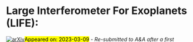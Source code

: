 <div class="macros" style="visibility:hidden;">
$\newcommand{\ensuremath}{}$
$\newcommand{\xspace}{}$
$\newcommand{\object}[1]{\texttt{#1}}$
$\newcommand{\farcs}{{.}''}$
$\newcommand{\farcm}{{.}'}$
$\newcommand{\arcsec}{''}$
$\newcommand{\arcmin}{'}$
$\newcommand{\ion}[2]{#1#2}$
$\newcommand{\textsc}[1]{\textrm{#1}}$
$\newcommand{\hl}[1]{\textrm{#1}}$
$\newcommand{\footnote}[1]{}$
$\newcommand{\R}[0]{\ensuremath{R}}$
$\newcommand{\Rv}[1]{\ensuremath{R = #1}}$
$\newcommand{\SN}[0]{\ensuremath{S/N}}$
$\newcommand{\SNv}[1]{\ensuremath{S/N = #1}}$
$\newcommand{\mic}[1]{\ensuremath{#1}~\textmu m}$
$\newcommand{\pt}[0]{\textit{P}-\textit{T}}$
$\newcommand{\Rpl}[0]{\ensuremath{R_{\text{pl}}}}$
$\newcommand{\Mpl}[0]{\ensuremath{M_{\text{pl}}}}$
$\newcommand{\Pct}[0]{\ensuremath{P\mathrm{^{cloud}_{top}}}}$
$\newcommand{\Tct}[0]{\ensuremath{T\mathrm{^{cloud}_{top}}}}$
$\newcommand{\Teq}[0]{\ensuremath{T_\mathrm{eq}}}$
$\newcommand{\Pcs}[0]{\ensuremath{P\mathrm{^{cloud}_{span}}}}$
$\newcommand{\Rcm}[0]{\ensuremath{\bar{R}\mathrm{^{cloud}}}}$
$\newcommand{\Sc}[0]{\ensuremath{\sigma\mathrm{^{cloud}}}}$
$\newcommand{\Ab}[0]{\ensuremath{A_\mathrm{B}}}$
$\newcommand{\Ps}[0]{\ensuremath{P_0}}$
$\newcommand{\Ts}[0]{\ensuremath{T_0}}$
$\newcommand{\MSaOp}[0]{\ensuremath{\mathcal{M}^{\ce{H2SO4}}_{\mathrm{Op.}}}}$
$\newcommand{\MSaTr}[0]{\ensuremath{\mathcal{M}^{\ce{H2SO4}}_{\mathrm{Tr.}}}}$
$\newcommand{\MWaOp}[0]{\ensuremath{\mathcal{M}^{\ce{H2O}}_{\mathrm{Op.}}}}$
$\newcommand{\MCf}[0]{\ensuremath{\mathcal{M}^\mathrm{CF}}}$
$\newcommand{\lgrt}[1]{\ensuremath{\log_{10}(#1)}}$
$\newcommand{\lgrtdaj}[1]{\ensuremath{\log_{10}\left(#1\right)}}$
$\newcommand{\life}[0]{LIFE}$
$\newcommand{\lifesim}[0]{LIFE\textsc{sim}}$
$\newcommand{\pI}[0]{Paper~I}$
$\newcommand{\pII}[0]{Paper~II}$
$\newcommand{\pIII}[0]{Paper~III}$
$\newcommand{\pV}[0]{Paper~V}$
$\newcommand{\pIIIaV}[0]{Papers~III and~V}$
$\newcommandinecolor{tab:OpH2SO4}{RGB}{0, 158, 115}$
$\newcommandinecolor{tab:OpH2SO4t}{RGB}{191, 230, 219}$
$\newcommandinecolor{tab:TrH2SO4}{RGB}{0, 114, 178}$
$\newcommandinecolor{tab:TrH2SO4t}{RGB}{191, 219, 235}$
$\newcommandinecolor{tab:OpH2O}{RGB}{213, 94, 0}$
$\newcommandinecolor{tab:OpH2Ot}{RGB}{244, 214, 191}$
$\newcommandinecolor{tab:CF}{RGB}{230, 159, 0}$
$\newcommandinecolor{tab:CFt}{RGB}{248, 230, 191}$
$   \title{Large Interferometer For Exoplanets (LIFE):}$
$   \subtitle{X. Assessing the Impact of Clouds on Atmospheric Retrievals at Mid-Infrared Wavelengths with a Venus-Twin Exoplanet}$
$   \titlerunning{LIFE: X. Assessing the Impact of Clouds on Atmospheric Retrievals with a Venus-Twin Exoplanet}$
$   \authorrunning{Konrad et al.}$
$   \author{$
$    B.S. Konrad \inst{1,2}$
$    \and$
$    E. Alei \inst{1,2}$
$    \and$
$    S.P. Quanz \inst{1,2,3}$
$    \and$
$    P. Mollière \inst{4}$
$    \and$
$    D. Angerhausen \inst{1,2}$
$    \and$
$    J.J. Fortney \inst{5}$
$    \and$
$    K. Hakim \inst{2,6}$
$    \and$
$    S. Jordan \inst{7}$
$    \and$
$    D. Kitzmann \inst{2,6}$
$    \and$
$    S. Rugheimer \inst{8}$
$    \and$
$    O. Shorttle \inst{7,9}$
$    \and$
$    R. Wordsworth \inst{10}$
$   \and$
$   the \textit{LIFE} Collaboration\thanks{Webpage: \url{www.life-space-mission.com}}$
$   }$
$  \institute{$
$    ETH Zurich, Institute for Particle Physics \& Astrophysics, Wolfgang-Pauli-Str. 27, 8093 Zurich, Switzerland\e-mail:\texttt{konradb@ethz.ch}; \texttt{sascha.quanz@phys.ethz.ch}$
$    \and$
$    National Center of Competence in Research PlanetS (www.nccr-planets.ch)$
$    \and$
$    ETH Centre for Origin and Prevalence of Life, Wolfgang-Pauli-Str. 27, 8093 Zurich, Switzerland$
$    \and$
$    Max-Planck-Institut für Astronomie, Königstuhl 17, 69117 Heidelberg, Germany$
$    \and$
$    Department of Astronomy and Astrophysics, University of California, Santa Cruz, CA, USA 95064$
$    \and$
$    University of Bern, Center for Space and Habitability, Gesellschaftsstrasse 6, 3012 Bern, Switzerland$
$    \and$
$    Institute of Astronomy, University of Cambridge, CB3 0HA, UK$
$    \and$
$    Department of Physics and Astronomy, York University, 4700 Keele Street, North York, Ontario 3MJ 1P3, Canada$
$    \and$
$    Department of Earth Sciences, University of Cambridge, CB2 3EQ, UK$
$    \and$
$    School of Engineering and Applied Sciences, Harvard University, Cambridge, MA 02138, USA$
$}$
$   \date{Received -; accepted -}$
$  \abstract{Terrestrial exoplanets in the habitable zone are likely a common occurrence. The long-term goal is to characterize the atmospheres of dozens of such objects. The Large Interferometer For Exoplanets (\life ) initiative aims to develop a spacebased mid-infrared (MIR) nulling interferometer to measure the thermal emission spectra of such exoplanets.}{We investigate how well \life  could characterize a cloudy Venus-twin exoplanet. This allows us to: (1) test our atmospheric retrieval routine on a realistic non-Earth-like MIR emission spectrum of a known planet, (2) investigate how clouds impact retrievals, (3) further refine the \life  requirements derived in previous Earth-centered studies.}{We run Bayesian atmospheric retrievals for simulated \life  observations of a Venus-twin exoplanet. Our exoplanet orbits a Sun-like star located 10~pc from the observer. The \lifesim  noise model accounts for all major astrophysical noise sources. We run retrievals using different models (cloudy and cloud-free) and analyze the performance as a function of the quality of the \life  observation. This allows us to determine how well atmosphere and clouds are characterizable depending on the quality of the spectrum.}{At the current minimal resolution (\Rv{50}) and signal-to-noise (\SNv{10} at \mic{11.2}) requirements for \life , all tested models suggest a \ce{CO2}-rich atmosphere (\geq30\% in mass fraction). Further, we successfully constrain the atmospheric pressure-temperature (\pt ) structure above the cloud deck (\pt  uncertainty \leq\pm15~K). However, we struggle to infer the main cloud properties. Further, the retrieved planetary radius (\Rpl ), equilibrium temperature (\Teq ), and Bond albedo (\Ab ) depend on the model. Generally, a cloud-free model performs best at the current minimal quality and accurately estimates \Rpl , \Teq , and \Ab . If we consider higher quality spectra (especially \SNv{20}), we can infer the presence of clouds and pose first constraints on their structure.}{Our study shows that the minimal \R  and \SN  requirements for \life  suffice to characterize the structure and composition of a Venus-like atmosphere above the cloud deck if an adequate model is chosen. Crucially, the cloud-free model is preferred by the retreival for low spectral qualities. We thus find no direct evidence for clouds at the minimal \R  and \SN  requirements and cannot infer the thickness of the atmosphere. Clouds are only constrainable in MIR retrievals of spectra with \SN \geq20. The model dependence of our retrieval results emphasizes the importance of developing a community-wide best-practice for atmospheric retrieval studies.$
$  }$
$   \keywords{   Methods: statistical --$
$                Planets and satellites: terrestrial planets --$
$                Planets and satellites: atmospheres$
$                }$
$   \maketitle$
$\n\end{document}}$
$\newcommand{\life}[0]{LIFE}$
$\newcommand{\lifesim}[0]{LIFE\textsc{sim}}$
$\newcommand{\pI}[0]{Paper~I}$
$\newcommand{\pII}[0]{Paper~II}$
$\newcommand{\pIII}[0]{Paper~III}$
$\newcommand{\pV}[0]{Paper~V}$
$\newcommand{\pIIIaV}[0]{Papers~III and~V}$</div>

<div class="macros" style="visibility:hidden;">
$\newcommand{\ensuremath}{}$
$\newcommand{\xspace}{}$
$\newcommand{\object}[1]{\texttt{#1}}$
$\newcommand{\farcs}{{.}''}$
$\newcommand{\farcm}{{.}'}$
$\newcommand{\arcsec}{''}$
$\newcommand{\arcmin}{'}$
$\newcommand{\ion}[2]{#1#2}$
$\newcommand{\textsc}[1]{\textrm{#1}}$
$\newcommand{\hl}[1]{\textrm{#1}}$
$\newcommand{\footnote}[1]{}$
$\newcommand{\R}[0]{\ensuremath{R}}$
$\newcommand{\Rv}[1]{\ensuremath{R = #1}}$
$\newcommand{\SN}[0]{\ensuremath{S/N}}$
$\newcommand{\SNv}[1]{\ensuremath{S/N = #1}}$
$\newcommand{\mic}[1]{\ensuremath{#1}~\textmu m}$
$\newcommand{\pt}[0]{\textit{P}-\textit{T}}$
$\newcommand{\Rpl}[0]{\ensuremath{R_{\text{pl}}}}$
$\newcommand{\Mpl}[0]{\ensuremath{M_{\text{pl}}}}$
$\newcommand{\Pct}[0]{\ensuremath{P\mathrm{^{cloud}_{top}}}}$
$\newcommand{\Tct}[0]{\ensuremath{T\mathrm{^{cloud}_{top}}}}$
$\newcommand{\Teq}[0]{\ensuremath{T_\mathrm{eq}}}$
$\newcommand{\Pcs}[0]{\ensuremath{P\mathrm{^{cloud}_{span}}}}$
$\newcommand{\Rcm}[0]{\ensuremath{\bar{R}\mathrm{^{cloud}}}}$
$\newcommand{\Sc}[0]{\ensuremath{\sigma\mathrm{^{cloud}}}}$
$\newcommand{\Ab}[0]{\ensuremath{A_\mathrm{B}}}$
$\newcommand{\Ps}[0]{\ensuremath{P_0}}$
$\newcommand{\Ts}[0]{\ensuremath{T_0}}$
$\newcommand{\MSaOp}[0]{\ensuremath{\mathcal{M}^{\ce{H2SO4}}_{\mathrm{Op.}}}}$
$\newcommand{\MSaTr}[0]{\ensuremath{\mathcal{M}^{\ce{H2SO4}}_{\mathrm{Tr.}}}}$
$\newcommand{\MWaOp}[0]{\ensuremath{\mathcal{M}^{\ce{H2O}}_{\mathrm{Op.}}}}$
$\newcommand{\MCf}[0]{\ensuremath{\mathcal{M}^\mathrm{CF}}}$
$\newcommand{\lgrt}[1]{\ensuremath{\log_{10}(#1)}}$
$\newcommand{\lgrtdaj}[1]{\ensuremath{\log_{10}\left(#1\right)}}$
$\newcommand{\life}[0]{LIFE}$
$\newcommand{\lifesim}[0]{LIFE\textsc{sim}}$
$\newcommand{\pI}[0]{Paper~I}$
$\newcommand{\pII}[0]{Paper~II}$
$\newcommand{\pIII}[0]{Paper~III}$
$\newcommand{\pV}[0]{Paper~V}$
$\newcommand{\pIIIaV}[0]{Papers~III and~V}$
$\newcommandinecolor{tab:OpH2SO4}{RGB}{0, 158, 115}$
$\newcommandinecolor{tab:OpH2SO4t}{RGB}{191, 230, 219}$
$\newcommandinecolor{tab:TrH2SO4}{RGB}{0, 114, 178}$
$\newcommandinecolor{tab:TrH2SO4t}{RGB}{191, 219, 235}$
$\newcommandinecolor{tab:OpH2O}{RGB}{213, 94, 0}$
$\newcommandinecolor{tab:OpH2Ot}{RGB}{244, 214, 191}$
$\newcommandinecolor{tab:CF}{RGB}{230, 159, 0}$
$\newcommandinecolor{tab:CFt}{RGB}{248, 230, 191}$
$   \title{Large Interferometer For Exoplanets (LIFE):}$
$   \subtitle{X. Assessing the Impact of Clouds on Atmospheric Retrievals at Mid-Infrared Wavelengths with a Venus-Twin Exoplanet}$
$   \titlerunning{LIFE: X. Assessing the Impact of Clouds on Atmospheric Retrievals with a Venus-Twin Exoplanet}$
$   \authorrunning{Konrad et al.}$
$   \author{$
$    B.S. Konrad \inst{1,2}$
$    \and$
$    E. Alei \inst{1,2}$
$    \and$
$    S.P. Quanz \inst{1,2,3}$
$    \and$
$    P. Mollière \inst{4}$
$    \and$
$    D. Angerhausen \inst{1,2}$
$    \and$
$    J.J. Fortney \inst{5}$
$    \and$
$    K. Hakim \inst{2,6}$
$    \and$
$    S. Jordan \inst{7}$
$    \and$
$    D. Kitzmann \inst{2,6}$
$    \and$
$    S. Rugheimer \inst{8}$
$    \and$
$    O. Shorttle \inst{7,9}$
$    \and$
$    R. Wordsworth \inst{10}$
$   \and$
$   the \textit{LIFE} Collaboration\thanks{Webpage: \url{www.life-space-mission.com}}$
$   }$
$  \institute{$
$    ETH Zurich, Institute for Particle Physics \& Astrophysics, Wolfgang-Pauli-Str. 27, 8093 Zurich, Switzerland\e-mail:\texttt{konradb@ethz.ch}; \texttt{sascha.quanz@phys.ethz.ch}$
$    \and$
$    National Center of Competence in Research PlanetS (www.nccr-planets.ch)$
$    \and$
$    ETH Centre for Origin and Prevalence of Life, Wolfgang-Pauli-Str. 27, 8093 Zurich, Switzerland$
$    \and$
$    Max-Planck-Institut für Astronomie, Königstuhl 17, 69117 Heidelberg, Germany$
$    \and$
$    Department of Astronomy and Astrophysics, University of California, Santa Cruz, CA, USA 95064$
$    \and$
$    University of Bern, Center for Space and Habitability, Gesellschaftsstrasse 6, 3012 Bern, Switzerland$
$    \and$
$    Institute of Astronomy, University of Cambridge, CB3 0HA, UK$
$    \and$
$    Department of Physics and Astronomy, York University, 4700 Keele Street, North York, Ontario 3MJ 1P3, Canada$
$    \and$
$    Department of Earth Sciences, University of Cambridge, CB2 3EQ, UK$
$    \and$
$    School of Engineering and Applied Sciences, Harvard University, Cambridge, MA 02138, USA$
$}$
$   \date{Received -; accepted -}$
$  \abstract{Terrestrial exoplanets in the habitable zone are likely a common occurrence. The long-term goal is to characterize the atmospheres of dozens of such objects. The Large Interferometer For Exoplanets (\life ) initiative aims to develop a spacebased mid-infrared (MIR) nulling interferometer to measure the thermal emission spectra of such exoplanets.}{We investigate how well \life  could characterize a cloudy Venus-twin exoplanet. This allows us to: (1) test our atmospheric retrieval routine on a realistic non-Earth-like MIR emission spectrum of a known planet, (2) investigate how clouds impact retrievals, (3) further refine the \life  requirements derived in previous Earth-centered studies.}{We run Bayesian atmospheric retrievals for simulated \life  observations of a Venus-twin exoplanet. Our exoplanet orbits a Sun-like star located 10~pc from the observer. The \lifesim  noise model accounts for all major astrophysical noise sources. We run retrievals using different models (cloudy and cloud-free) and analyze the performance as a function of the quality of the \life  observation. This allows us to determine how well atmosphere and clouds are characterizable depending on the quality of the spectrum.}{At the current minimal resolution (\Rv{50}) and signal-to-noise (\SNv{10} at \mic{11.2}) requirements for \life , all tested models suggest a \ce{CO2}-rich atmosphere (\geq30\% in mass fraction). Further, we successfully constrain the atmospheric pressure-temperature (\pt ) structure above the cloud deck (\pt  uncertainty \leq\pm15~K). However, we struggle to infer the main cloud properties. Further, the retrieved planetary radius (\Rpl ), equilibrium temperature (\Teq ), and Bond albedo (\Ab ) depend on the model. Generally, a cloud-free model performs best at the current minimal quality and accurately estimates \Rpl , \Teq , and \Ab . If we consider higher quality spectra (especially \SNv{20}), we can infer the presence of clouds and pose first constraints on their structure.}{Our study shows that the minimal \R  and \SN  requirements for \life  suffice to characterize the structure and composition of a Venus-like atmosphere above the cloud deck if an adequate model is chosen. Crucially, the cloud-free model is preferred by the retreival for low spectral qualities. We thus find no direct evidence for clouds at the minimal \R  and \SN  requirements and cannot infer the thickness of the atmosphere. Clouds are only constrainable in MIR retrievals of spectra with \SN \geq20. The model dependence of our retrieval results emphasizes the importance of developing a community-wide best-practice for atmospheric retrieval studies.$
$  }$
$   \keywords{   Methods: statistical --$
$                Planets and satellites: terrestrial planets --$
$                Planets and satellites: atmospheres$
$                }$
$   \maketitle$
$\n\end{document}}$
$\newcommand{\life}[0]{LIFE}$
$\newcommand{\lifesim}[0]{LIFE\textsc{sim}}$
$\newcommand{\pI}[0]{Paper~I}$
$\newcommand{\pII}[0]{Paper~II}$
$\newcommand{\pIII}[0]{Paper~III}$
$\newcommand{\pV}[0]{Paper~V}$
$\newcommand{\pIIIaV}[0]{Papers~III and~V}$</div>



<div id="title">

# Large Interferometer For Exoplanets (LIFE):

</div>
<div id="comments">

[![arXiv](https://img.shields.io/badge/arXiv-2303.04727-b31b1b.svg)](https://arxiv.org/abs/2303.04727)<mark>Appeared on: 2023-03-09</mark> - _Re-submitted to A&A after a first iteration with referee; 15 pages (main text incl. 8 figures and 6 tables) + appendix; comments are welcome. This paper is part of a series on the LIFE telescope. Related series papers: arXiv:2101.07500, arXiv:2203.00471, arXiv:2112.02054, arXiv:2204.10041_

</div>
<div id="authors">

B. S. Konrad, et al. -- incl., <mark><mark>P. Mollière</mark></mark>

</div>
<div id="abstract">

**Abstract:** Terrestrial exoplanets in the habitable zone are likely a common occurrence. The long-term goal is to characterize the atmospheres of dozens of such objects. The Large Interferometer For Exoplanets ( $\life$ ) initiative aims to develop a spacebased mid-infrared (MIR) nulling interferometer to measure the thermal emission spectra of such exoplanets. We investigate how well $\life$ could characterize a cloudy Venus-twin exoplanet. This allows us to: (1) test our atmospheric retrieval routine on a realistic non-Earth-like MIR emission spectrum of a known planet, (2) investigate how clouds impact retrievals, (3) further refine the $\life$ requirements derived in previous Earth-centered studies. We run Bayesian atmospheric retrievals for simulated $\life$ observations of a Venus-twin exoplanet. Our exoplanet orbits a Sun-like star located $10$ pc from the observer. The $\lifesim$ noise model accounts for all major astrophysical noise sources. We run retrievals using different models (cloudy and cloud-free) and analyze the performance as a function of the quality of the $\life$ observation. This allows us to determine how well atmosphere and clouds are characterizable depending on the quality of the spectrum. At the current minimal resolution ( $\Rv{50}$ ) and signal-to-noise ( $\SNv{10}$ at $\mic{11.2}$ ) requirements for $\life$ , all tested models suggest a $\ce{CO2}$ -rich atmosphere ( $\geq30\%$ in mass fraction). Further, we successfully constrain the atmospheric pressure-temperature ( $\pt$ ) structure above the cloud deck ( $\pt$ uncertainty $\leq\pm15$ K). However, we struggle to infer the main cloud properties. Further, the retrieved planetary radius ( $\Rpl$ ), equilibrium temperature ( $\Teq$ ), and Bond albedo ( $\Ab$ ) depend on the model. Generally, a cloud-free model performs best at the current minimal quality and accurately estimates $\Rpl$ , $\Teq$ , and $\Ab$ . If we consider higher quality spectra (especially $\SNv{20}$ ), we can infer the presence of clouds and pose first constraints on their structure. Our study shows that the minimal $\R$ and $\SN$ requirements for $\life$ suffice to characterize the structure and composition of a Venus-like atmosphere above the cloud deck if an adequate model is chosen. Crucially, the cloud-free model is preferred by the retreival for low spectral qualities. We thus find no direct evidence for clouds at the minimal $\R$ and $\SN$ requirements and cannot infer the thickness of the atmosphere. Clouds are only constrainable in MIR retrievals of spectra with $\SN \geq20$ . The model dependence of our retrieval results emphasizes the importance of developing a community-wide best-practice for atmospheric retrieval studies.

</div>

<div id="div_fig1">

<img src="tmp_2303.04727/./Figures/Validation/val_corner.png" alt="Fig8.1" width="33%"/><img src="tmp_2303.04727/./Figures/Validation/val_pt_structure_residual.png" alt="Fig8.2" width="33%"/><img src="tmp_2303.04727/./Figures/Validation/val_spectrum_residual.png" alt="Fig8.3" width="33%"/>

**Figure 8. -** {Results from the validation retrieval on the $\mic${3-20}, $\R$v{1000}, and photon noise $\SN$v{50} Venus-twin spectrum (opaque \ce{H2SO4} clouds) using the opaque \ce{H2SO4} cloud forward model. *Top left*: Corner plot of the posterior distribution of the forward model parameters. Here, $L(\cdot)$ stands for $\lgrt${\cdot}. We derived the equilibrium temperature $\Teq$  and the Bond albedo $\Ab$  from the other posteriors (see Appendix \ref{sec:albedo_calc}). The dotted black lines indicate the true values. In the 1D posteriors, we show the 16th, 50th, and 84th percentiles as black dashed lines. *Top right*: $\pt$  profile residuals relative to the retrieved median $\pt$  profile. Color-shaded regions indicate percentiles of the retrieved $\pt$  profiles. The gray shaded regions indicate percentiles of the retrieved cloud-top pressure. The solid black line, the orange circular marker, and the red square marker represent the true Venus-twin $\pt$  profile relative to the median retrieved $\pt$  profile. In the inset figure, we plot the 2D $\Ps$ -$\Ts$  posterior. *Bottom*: Residuals of the spectra corresponding to the retrieved posteriors relative to the Venus-twin input. Color-shaded areas represent different quantiles of the residuals. The gray area marks the 1$\sigma$ photon noise-level.} (*fig:valid*)

</div>
<div id="div_fig2">

<img src="tmp_2303.04727/./Figures/R50_SN10/Corner_O_H2SO4.png" alt="Fig10.1" width="25%"/><img src="tmp_2303.04727/./Figures/R50_SN10/PT_O_H2SO4.png" alt="Fig10.2" width="25%"/><img src="tmp_2303.04727/./Figures/R50_SN10/Spec_O_H2SO4.png" alt="Fig10.3" width="25%"/><img src="tmp_2303.04727/./Figures/R50_SN10/EmCont_O_H2SO4.png" alt="Fig10.4" width="25%"/>

**Figure 10. -** Results from the retrieval on the $\mic${4-18.5}, $\R$v{50}, and $\life$sim  noise $\SN$v{10} Venus-twin spectrum (opaque \ce{H2SO4} clouds) using the opaque \ce{H2SO4} cloud forward model (see Sect. \ref{sec:LIFEsim_papIII_ret_res}). *Lower left half*: Corner plot of the posterior distribution of the forward model parameters. Here, $L(\cdot)$ stands for $\lgrt${\cdot}. We derived the equilibrium temperature $\Teq$  and the Bond albedo $\Ab$  from the other posteriors (see Appendix \ref{sec:albedo_calc}). The dotted black lines indicate the true values. In the 1D posteriors, we show the 16th, 50th, and 84th percentiles as black dashed lines. *Top center*: $\pt$  profiles corresponding to the retrieved $\pt$  parameters. Color-shaded regions indicate percentiles of the retrieved $\pt$  profiles. The gray shaded regions indicate percentiles of the retrieved cloud-top pressure. The solid black line, the orange circular marker, and the red square marker represent the true Venus-twin $\pt$  profile. In the inset figure, we plot the 2D $\Ps$ -$\Ts$  posterior (if retrieved; otherwise $\Pct$ -$\Tct$). *Top right*: A table summarizing the true values of the forward model parameters and the 16th, 50th, and 84th percentiles of the parameter posteriors. *Center right*: Spectra corresponding to the retrieved posteriors in comparison to the Venus-twin input. Color-shaded areas represent different quantiles of the retrieved spectra. The solid black line represents the Venus-twin input spectrum. The gray area marks the 1$\sigma$\lifesim  noise-level. Below the spectrum plot, we show the mean wavelength-dependent contribution of the atmospheric layers to the emission spectrum corresponding to the retrieved parameter posteriors. Darker colors indicate higher contributions. The dashed black line indicates the position of the cloud-deck assumed to simulate the input spectrum (opaque \ce{H2SO4} clouds). (*fig:corner_O_H2SO4*)

</div>
<div id="div_fig3">

<img src="tmp_2303.04727/./Figures/Venus_Cloud_vs_Icy.png" alt="Fig1" width="100%"/>

**Figure 1. -** Flux of a cloudy Venus-twin exoplanet (opaque \ce{H2SO4} clouds; dashed green line) compared to an icy world with a thin \ce{CO2}-dominated atmosphere (solid brown line). In the top panel, we plot the UV/O/IR wavelength range. The hatched area represents the expected wavelength-dependent $\SN$v{10} noise for the LUVOIR A mission concept \citep{2017AAS...22940504P}. The thick, solid black line represents the expected $\SN$v{10} noise for the HabEx + Starshade mission concept \citep{2020arXiv200106683G}. In the bottom panel, we plot the MIR wavelength range. The gray shaded region indicates the 1$\sigma$\lifesim  noise level at $\SN$v{10}. (*fig:Clouds_VS_Ice_absolute*)

</div>